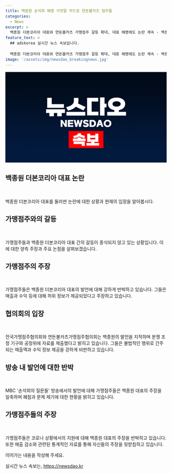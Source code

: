 ```yaml
---
title: 백종원 손석희 해명 거짓말 카드로 연돈볼카츠 점주들
categories:
  - News
excerpt: >
  백종원 더본코리아 대표와 연돈볼카츠 가맹점주 갈등 확대, 대표 해명에도 논란 계속 - 백종원 더본코리아 대표와 연돈볼카츠 가맹점주 간 갈등이 계속되고 있습니다. 대표는 매출 3000만원 약속 없다고 해명했지만, 가맹점주들은 이를 허위 주장하며 반박했습니다. 또한 가맹점주 협의회는 백 대표의 7대 거짓말이라는 제목의 보도자료를 내고 논란을 확산시켰습니다. 녹취록 공개와 영업 활성화 주장, 코로나로 인한 지원 등에 대한 갈등도 계속되고 있습니다.
feature_text: >
  ## adskorea 실시간 뉴스 속보입니다.

  백종원 더본코리아 대표와 연돈볼카츠 가맹점주 갈등 확대, 대표 해명에도 논란 계속 - 백종원 더본코리아 대표와 연돈볼카츠 가맹점주 간 갈등이 계속되고 있습니다. 대표는 매출 3000만원 약속 없다고 해명했지만, 가맹점주들은 이를 허위 주장하며 반박했습니다. 또한 가맹점주 협의회는 백 대표의 7대 거짓말이라는 제목의 보도자료를 내고 논란을 확산시켰습니다. 녹취록 공개와 영업 활성화 주장, 코로나로 인한 지원 등에 대한 갈등도 계속되고 있습니다.
image: '/assets/img/newsdao_breakingnews.jpg'
---
```


<p><img src="/assets/img/newsdao_breakingnews.jpg" alt="adskorea 속보" /></p>

<h2 data-ke-size="size26">백종원 더본코리아 대표 논란</h2>

<p data-ke-size="size16">&#160;</p>

<p>백종원 더본코리아 대표를 둘러싼 논란에 대한 상황과 현재의 입장을 알아봅시다.</p>

<h2 data-ke-size="size26">가맹점주와의 갈등</h2>

<p data-ke-size="size16">&#160;</p>

<p>가맹점주들과 백종원 더본코리아 대표 간의 갈등이 종식되지 않고 있는 상황입니다. 이에 대한 양측 주장과 주요 논점을 살펴보겠습니다.</p>

<h2 data-ke-size="size26">가맹점주의 주장</h2>

<p data-ke-size="size16">&#160;</p>

<p>가맹점주들은 백종원 더본코리아 대표의 발언에 대해 강하게 반박하고 있습니다. 그들은 매출과 수익 등에 대해 허위 정보가 제공되었다고 주장하고 있습니다.</p>

<h2 data-ke-size="size26">협의회의 입장</h2>

<p data-ke-size="size16">&#160;</p>

<p>전국가맹점주협의회와 연돈볼카츠가맹점주협의회는 백종원의 발언을 지적하며 분쟁 조정 기구와 공정위에 자료를 제출했다고 밝히고 있습니다. 그들은 불법적인 행위로 간주되는 매출액과 수익 정보 제공을 강하게 비판하고 있습니다.</p>

<h2 data-ke-size="size26">방송 내 발언에 대한 반박</h2>

<p data-ke-size="size16">&#160;</p>

<p>MBC '손석희의 질문들' 방송에서의 발언에 대해 가맹점주들은 백종원 대표의 주장을 일축하며 폐점과 문제 제기에 대한 현황을 밝히고 있습니다.</p>

<h2 data-ke-size="size26">가맹점주들의 주장</h2>

<p data-ke-size="size16">&#160;</p>

<p>가맹점주들은 코로나 상황에서의 지원에 대해 백종원 대표의 주장을 반박하고 있습니다. 또한 매출 감소와 관련된 통계적인 자료를 통해 자신들의 주장을 뒷받침하고 있습니다.</p>

<p>이어가는 내용을 작성해 주세요.</p>
실시간 뉴스 속보는, <a href="https://newsdao.kr" rel="dofollow">https://newsdao.kr</a>


